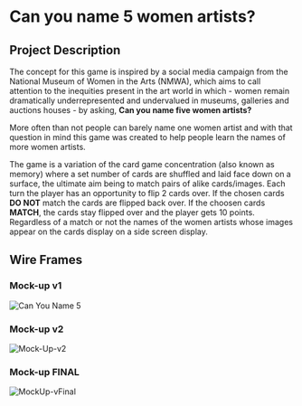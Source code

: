 # Can you name 5 women artists?
 
## Project Description
The concept for this game is inspired by a social media campaign from the National Museum of Women in the Arts (NMWA), which aims to call attention to the inequities present in the art world in which - women remain dramatically underrepresented and undervalued in museums, galleries and auctions houses - by asking, **Can you name five women artists?**

More often than not people can barely name one women artist and with that question in mind this game was created to help people learn the names of more women artists. 

The game is a variation of the card game concentration (also known as memory) where a set number of cards are shuffled and laid face down on a surface, the ultimate aim being to match pairs of alike cards/images. Each turn the player has an opportunity to flip 2 cards over. If the chosen cards **DO NOT** match the cards are flipped back over. If the choosen cards **MATCH**, the cards stay flipped over and the player gets 10 points. Regardless of a match or not the names of the women artists whose images appear on the cards display on a side screen display. 

## Wire Frames
### Mock-up v1
![Can You Name 5](https://media.git.generalassemb.ly/user/43399/files/ba1ae369-70e8-40f6-844b-488cbcdd7493)


### Mock-up v2
![Mock-Up-v2](https://user-images.githubusercontent.com/20043034/180610809-3b505bbf-bd6d-491a-9481-d2a97dd0b9e6.png)


### Mock-up FINAL
![MockUp-vFinal](https://user-images.githubusercontent.com/20043034/180610819-ca96aebe-5255-4451-afaf-dc4444948c48.png)
